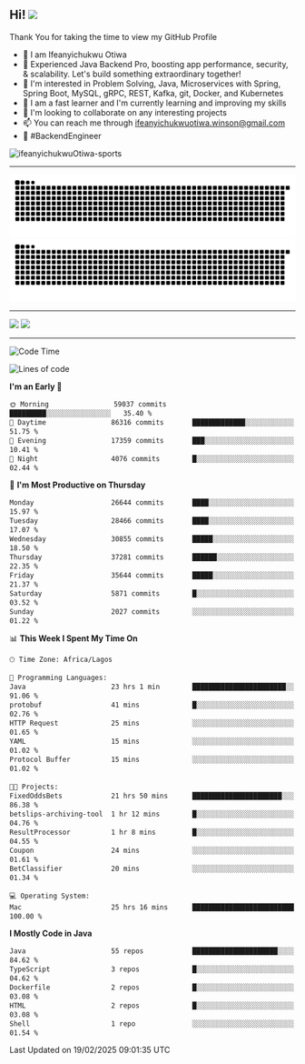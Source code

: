 <!-- BLOG-POST-LIST:START --><!-- BLOG-POST-LIST:END -->

## Hi! <img src="https://media.giphy.com/media/hvRJCLFzcasrR4ia7z/giphy.gif" width="4%"> 

Thank You for taking the time to view my GitHub Profile

- 👋 I am Ifeanyichukwu Otiwa
- 🚀 Experienced Java Backend Pro, boosting app performance, security, & scalability. Let's build something extraordinary together!
- 👀 I'm interested in Problem Solving, Java, Microservices with Spring, Spring Boot, MySQL, gRPC, REST, Kafka, git, Docker, and Kubernetes
- 🌱 I am a fast learner and I'm currently learning and improving my skills
- 💞️ I'm looking to collaborate on any interesting projects
- 📫 You can reach me through ifeanyichukwuotiwa.winson@gmail.com
- 🚀 #BackendEngineer

<p align="left" marginTop="10px"> <img src="https://komarev.com/ghpvc/?username=ifeanyichukwuOtiwa-sports&label=Profile%20views&color=0e75b6&style=for-the-badge" alt="ifeanyichukwuOtiwa-sports" /> </p>

***

<!--🐍📈SNAKEGRAPH / 🌐WEBSITE: https://github.com/Platane/snk -->
![github contribution grid snake animation](https://raw.githubusercontent.com/ifeanyichukwuOtiwa-sports/ifeanyichukwuOtiwa-sports/output/github-contribution-grid-snake-dark.svg#gh-dark-mode-only)![github contribution grid snake animation](https://raw.githubusercontent.com/ifeanyichukwuOtiwa-sports/ifeanyichukwuOtiwa-sports/output/github-contribution-grid-snake.svg#gh-light-mode-only)

***

<p float="left">
  <img float="left" src="https://github-readme-stats.vercel.app/api?username=ifeanyichukwuOtiwa-sports&count_private=true&include_all_commits=true&theme=react&show_icons=true" />
  <img float="right" src="https://github-readme-stats.vercel.app/api/top-langs/?username=ifeanyichukwuOtiwa-sports&layout=compact&show_icons=true&theme=react" /> 
</p>

***



<!--START_SECTION:waka-->
![Code Time](http://img.shields.io/badge/Code%20Time-3%2C479%20hrs%2036%20mins-blue)

![Lines of code](https://img.shields.io/badge/From%20Hello%20World%20I%27ve%20Written-42.1%20million%20lines%20of%20code-blue)

**I'm an Early 🐤** 

```text
🌞 Morning                59037 commits       █████████░░░░░░░░░░░░░░░░   35.40 % 
🌆 Daytime                86316 commits       █████████████░░░░░░░░░░░░   51.75 % 
🌃 Evening                17359 commits       ███░░░░░░░░░░░░░░░░░░░░░░   10.41 % 
🌙 Night                  4076 commits        █░░░░░░░░░░░░░░░░░░░░░░░░   02.44 % 
```
📅 **I'm Most Productive on Thursday** 

```text
Monday                   26644 commits       ████░░░░░░░░░░░░░░░░░░░░░   15.97 % 
Tuesday                  28466 commits       ████░░░░░░░░░░░░░░░░░░░░░   17.07 % 
Wednesday                30855 commits       █████░░░░░░░░░░░░░░░░░░░░   18.50 % 
Thursday                 37281 commits       ██████░░░░░░░░░░░░░░░░░░░   22.35 % 
Friday                   35644 commits       █████░░░░░░░░░░░░░░░░░░░░   21.37 % 
Saturday                 5871 commits        █░░░░░░░░░░░░░░░░░░░░░░░░   03.52 % 
Sunday                   2027 commits        ░░░░░░░░░░░░░░░░░░░░░░░░░   01.22 % 
```


📊 **This Week I Spent My Time On** 

```text
🕑︎ Time Zone: Africa/Lagos

💬 Programming Languages: 
Java                     23 hrs 1 min        ███████████████████████░░   91.06 % 
protobuf                 41 mins             █░░░░░░░░░░░░░░░░░░░░░░░░   02.76 % 
HTTP Request             25 mins             ░░░░░░░░░░░░░░░░░░░░░░░░░   01.65 % 
YAML                     15 mins             ░░░░░░░░░░░░░░░░░░░░░░░░░   01.02 % 
Protocol Buffer          15 mins             ░░░░░░░░░░░░░░░░░░░░░░░░░   01.02 % 

🐱‍💻 Projects: 
FixedOddsBets            21 hrs 50 mins      ██████████████████████░░░   86.38 % 
betslips-archiving-tool  1 hr 12 mins        █░░░░░░░░░░░░░░░░░░░░░░░░   04.76 % 
ResultProcessor          1 hr 8 mins         █░░░░░░░░░░░░░░░░░░░░░░░░   04.55 % 
Coupon                   24 mins             ░░░░░░░░░░░░░░░░░░░░░░░░░   01.61 % 
BetClassifier            20 mins             ░░░░░░░░░░░░░░░░░░░░░░░░░   01.34 % 

💻 Operating System: 
Mac                      25 hrs 16 mins      █████████████████████████   100.00 % 
```

**I Mostly Code in Java** 

```text
Java                     55 repos            █████████████████████░░░░   84.62 % 
TypeScript               3 repos             █░░░░░░░░░░░░░░░░░░░░░░░░   04.62 % 
Dockerfile               2 repos             █░░░░░░░░░░░░░░░░░░░░░░░░   03.08 % 
HTML                     2 repos             █░░░░░░░░░░░░░░░░░░░░░░░░   03.08 % 
Shell                    1 repo              ░░░░░░░░░░░░░░░░░░░░░░░░░   01.54 % 
```




 Last Updated on 19/02/2025 09:01:35 UTC
<!--END_SECTION:waka-->

<!--
<p align="center">
![trophy](https://github-profile-trophy.vercel.app/?username=ifeanyichukwuOtiwa-sports&theme=onedark) (https://github.com/ryo-ma/github-profile-trophy)
</p>
-->

<!---
ifeanyi-otiwa/ifeanyi-otiwa is a ✨ special ✨ repository because its `README.md` (this file) appears on your GitHub profile.
You can click the Preview link to take a look at your changes.
--->
